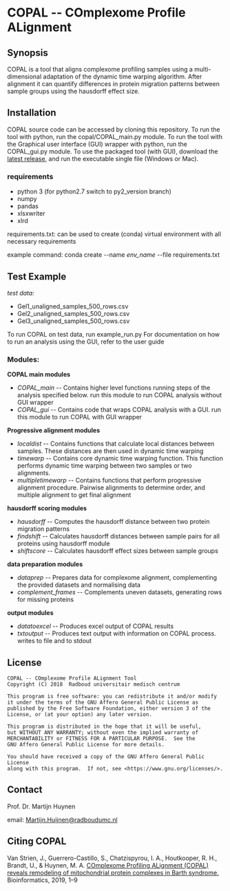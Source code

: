 # COPAL -- COmplexome Profile ALignment
## Synopsis

COPAL is a tool that aligns complexome profiling samples using a multi-dimensional adaptation of the dynamic time warping algorithm.
After alignment it can quantify differences in protein migration patterns between sample groups using the hausdorff effect size.

## Installation

COPAL source code can be accessed by cloning this repository.
To run the tool with python, run the copal/COPAL_main.py module.
To run the tool with the Graphical user interface (GUI) wrapper with python, run the COPAL_gui.py module.
To use the packaged tool (with GUI), download the [latest release](https://github.com/cmbi/copal/releases), and run the executable single file (Windows or Mac).

### requirements

* python 3  (for python2.7 switch to py2_version branch)
* numpy
* pandas
* xlsxwriter
* xlrd

requirements.txt: can be used to create (conda) virtual environment with all necessary requirements

example command:  conda create --name *env_name*  --file requirements.txt

## Test Example

*test data:*

* Gel1\_unaligned\_samples\_500\_rows.csv
* Gel2\_unaligned\_samples\_500\_rows.csv
* Gel3\_unaligned\_samples\_500\_rows.csv

To run COPAL on test data, run example_run.py
For documentation on how to run an analysis using the GUI, refer to the user guide

### Modules:

**COPAL main modules**

* *COPAL_main* -- Contains higher level functions running steps of the analysis specified below. run this module to run COPAL analysis without GUI wrapper
* *COPAL_gui* -- Contains code that wraps COPAL analysis with a GUI. run this module to run COPAL with GUI wrapper

**Progressive alignment modules**

* *localdist* -- Contains functions that calculate local distances between samples. These distances are then used in dynamic time warping  
* *timewarp* -- Contains core dynamic time warping function. This function performs dynamic time warping between two samples or two alignments.
* *multipletimewarp* -- Contains functions that perform progressive alignment procedure. Pairwise alignments to determine order, and multiple alignment to get final alignment

**hausdorff scoring modules**

* *hausdorff* -- Computes the hausdorff distance between two protein migration patterns
* *findshift* -- Calculates hausdorff distances between sample pairs for all proteins using hausdorff module
* *shiftscore* -- Calculates hausdorff effect sizes between sample groups

**data preparation modules**

* *dataprep* -- Prepares data for complexome alignment, complementing the provided datasets and normalising data
* *complement_frames* -- Complements uneven datasets, generating rows for missing proteins

**output modules**

* *datatoexcel* -- Produces excel output of COPAL results
* *txtoutput* -- Produces text output with information on COPAL process. writes to file and to stdout

## License

    COPAL -- COmplexome Profile ALignment Tool
    Copyright (C) 2018  Radboud universitair medisch centrum

    This program is free software: you can redistribute it and/or modify
    it under the terms of the GNU Affero General Public License as
    published by the Free Software Foundation, either version 3 of the
    License, or (at your option) any later version.

    This program is distributed in the hope that it will be useful,
    but WITHOUT ANY WARRANTY; without even the implied warranty of
    MERCHANTABILITY or FITNESS FOR A PARTICULAR PURPOSE.  See the
    GNU Affero General Public License for more details.

    You should have received a copy of the GNU Affero General Public License
	along with this program.  If not, see <https://www.gnu.org/licenses/>.
	
## Contact

Prof. Dr. Martijn Huynen

email: Martijn.Huijnen@radboudumc.nl

## Citing COPAL

Van Strien, J., Guerrero-Castillo, S., Chatzispyrou, I. A., Houtkooper, R. H., Brandt, U., & Huynen, M. A. 
[COmplexome Profiling ALignment (COPAL) reveals remodeling of mitochondrial protein complexes in Barth syndrome.](https://doi-org.ru.idm.oclc.org/10.1093/bioinformatics/btz025)
Bioinformatics, 2019, 1–9